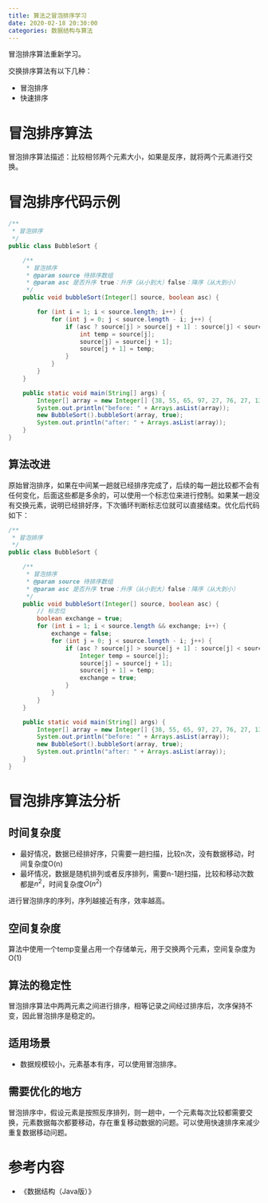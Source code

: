```yaml
---
title: 算法之冒泡排序学习
date: 2020-02-18 20:30:00
categories: 数据结构与算法
---
```


 冒泡排序算法重新学习。

<!--more-->

交换排序算法有以下几种：

- 冒泡排序
- 快速排序

# 冒泡排序算法

冒泡排序算法描述：比较相邻两个元素大小，如果是反序，就将两个元素进行交换。

# 冒泡排序代码示例

```java
/**
 * 冒泡排序
 */
public class BubbleSort {

    /**
     * 冒泡排序
     * @param source 待排序数组
     * @param asc 是否升序 true：升序（从小到大）false：降序（从大到小）
     */
    public void bubbleSort(Integer[] source, boolean asc) {

        for (int i = 1; i < source.length; i++) {
            for (int j = 0; j < source.length - i; j++) {
                if (asc ? source[j] > source[j + 1] : source[j] < source[j + 1]) {
                    int temp = source[j];
                    source[j] = source[j + 1];
                    source[j + 1] = temp;
                }
            }
        }
    }

    public static void main(String[] args) {
        Integer[] array = new Integer[] {38, 55, 65, 97, 27, 76, 27, 13, 19};
        System.out.println("before: " + Arrays.asList(array));
        new BubbleSort().bubbleSort(array, true);
        System.out.println("after: " + Arrays.asList(array));
    }
}
```

## 算法改进

原始冒泡排序，如果在中间某一趟就已经排序完成了，后续的每一趟比较都不会有任何变化，后面这些都是多余的，可以使用一个标志位来进行控制。如果某一趟没有交换元素，说明已经排好序，下次循环判断标志位就可以直接结束。优化后代码如下：

```java
/**
 * 冒泡排序
 */
public class BubbleSort {

    /**
     * 冒泡排序
     * @param source 待排序数组
     * @param asc 是否升序 true：升序（从小到大）false：降序（从大到小）
     */
    public void bubbleSort(Integer[] source, boolean asc) {
        // 标志位
        boolean exchange = true;
        for (int i = 1; i < source.length && exchange; i++) {
            exchange = false;
            for (int j = 0; j < source.length - i; j++) {
                if (asc ? source[j] > source[j + 1] : source[j] < source[j + 1]) {
                    Integer temp = source[j];
                    source[j] = source[j + 1];
                    source[j + 1] = temp;
                    exchange = true;
                }
            }
        }
    }

    public static void main(String[] args) {
        Integer[] array = new Integer[] {38, 55, 65, 97, 27, 76, 27, 13, 19};
        System.out.println("before: " + Arrays.asList(array));
        new BubbleSort().bubbleSort(array, true);
        System.out.println("after: " + Arrays.asList(array));
    }
}
```



# 冒泡排序算法分析

## 时间复杂度

- 最好情况，数据已经排好序，只需要一趟扫描，比较n次，没有数据移动，时间复杂度O(n)
- 最坏情况，数据是随机排列或者反序排列，需要n-1趟扫描，比较和移动次数都是$n^2$，时间复杂度$O(n^2)$

进行冒泡排序的序列，序列越接近有序，效率越高。

## 空间复杂度

算法中使用一个temp变量占用一个存储单元，用于交换两个元素，空间复杂度为O(1)

## 算法的稳定性

冒泡排序算法中两两元素之间进行排序，相等记录之间经过排序后，次序保持不变，因此冒泡排序是稳定的。

## 适用场景

- 数据规模较小，元素基本有序，可以使用冒泡排序。

## 需要优化的地方

冒泡排序中，假设元素是按照反序排列，则一趟中，一个元素每次比较都需要交换，元素数据每次都要移动，存在重复移动数据的问题。可以使用快速排序来减少重复数据移动问题。

# 参考内容

- 《数据结构（Java版）》